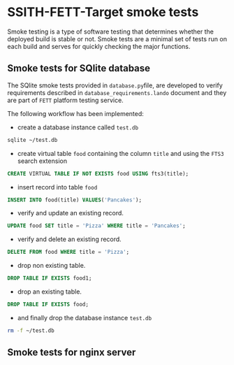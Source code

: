 # SSITH-FETT-Target smoke tests
Smoke testing is a type of software testing that determines whether 
the deployed build is stable or not. Smoke tests are a minimal set 
of tests run on each build and serves for quickly checking the major 
functions.

## Smoke tests for SQlite database
The SQlite smoke tests provided in ``database.py``file, are developed 
to verify requirements described in ``database_requirements.lando`` document 
and they are part of `FETT` platform testing service.

The following workflow has been implemented:
* create a database instance called `test.db`
~~~bash 
sqlite ~/test.db
~~~
* create virtual table `food` containing the column `title` and using the `FTS3` search extension
~~~~sql
CREATE VIRTUAL TABLE IF NOT EXISTS food USING fts3(title);
~~~~
* insert record into table `food` 

~~~~sql
INSERT INTO food(title) VALUES('Pancakes');
~~~~
* verify and update an existing record.

~~~~sql
UPDATE food SET title = 'Pizza' WHERE title = 'Pancakes';
~~~~
* verify and delete an existing record.

~~~~sql
DELETE FROM food WHERE title = 'Pizza';
~~~~
* drop non existing table.

~~~~sql
DROP TABLE IF EXISTS food1;
~~~~
* drop an existing table.

~~~~sql
DROP TABLE IF EXISTS food;
~~~~
* and finally drop the database instance `test.db`
~~~bash 
rm -f ~/test.db
~~~

## Smoke tests for  nginx server






  

 
 
